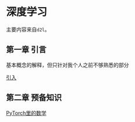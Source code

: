 # 深度学习

主要内容来自`d2l`。

## 第一章 引言

基本概念的解释，但只针对我个人之前不够熟悉的部分

[引入](./chapter1_intro.md)

## 第二章 预备知识

[PyTorch里的数学](./chapter2_pytorch.md)

